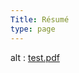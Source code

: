 ```yaml
---
Title: Résumé
type: page
---
```


<object data="/Masood Resume_Nov2021.pdf" type="application/pdf" width="800" height="850">
  alt : <a href="/Masood Resume_Nov2021.pdf">test.pdf</a>
</object>
